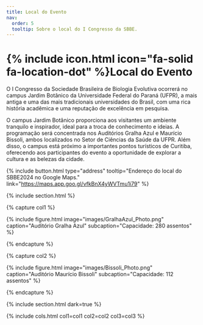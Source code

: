 ```yaml
---
title: Local do Evento
nav:
  order: 5
  tooltip: Sobre o local do I Congresso da SBBE.
---
```


# {% include icon.html icon="fa-solid fa-location-dot" %}Local do Evento

O I Congresso da Sociedade Brasileira de Biologia Evolutiva ocorrerá no campus Jardim Botânico da Universidade Federal do Paraná (UFPR), a mais antiga e uma das mais tradicionais universidades do Brasil, com uma rica história acadêmica e uma reputação de excelência em pesquisa.

O campus Jardim Botânico proporciona aos visitantes um ambiente tranquilo e inspirador, ideal para a troca de conhecimento e ideias. A programação será concentrada nos Auditórios Gralha Azul e Maurício Bissoli, ambos localizados no Setor de Ciências da Saúde da UFPR. Além disso, o campus está próximo a importantes pontos turísticos de Curitiba, oferecendo aos participantes do evento a oportunidade de explorar a cultura e as belezas da cidade.   

{%
  include button.html
  type="address"
  tooltip="Endereço do local do SBBE2024 no Google Maps."
  link="https://maps.app.goo.gl/vfkBnX4yWVTmu1i79"
%}

{% include section.html %}

{% capture col1 %}

{%
  include figure.html
  image="images/GralhaAzul_Photo.png"
  caption="Auditório Gralha Azul"
  subcaption="Capacidade: 280 assentos"
%}

{% endcapture %}

{% capture col2 %}

{%
  include figure.html
  image="images/Bissoli_Photo.png"
  caption="Auditório Maurício Bissoli"
  subcaption="Capacidade: 112 assentos"
%}

{% endcapture %}

{% include section.html dark=true %}


{% include cols.html col1=col1 col2=col2 col3=col3 %}
